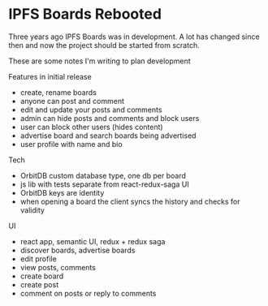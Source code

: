 # IPFS Boards Rebooted

Three years ago IPFS Boards was in development. A lot has changed since then
and now the project should be started from scratch.

These are some notes I'm writing to plan development

Features in initial release

- create, rename boards
- ‎anyone can post and comment
- ‎edit and update your posts and comments
- ‎admin can hide posts and comments and block users
- ‎user can block other users (hides content)
- ‎advertise board and search boards being advertised
- ‎user profile with name and bio

Tech

- OrbitDB custom database type, one db per board
- ‎js lib with tests separate from react-redux-saga UI
- ‎OrbitDB keys are identity
- ‎when opening a board the client syncs the history and checks for validity

UI

- react app, semantic UI, redux + redux saga
- ‎discover boards, advertise boards
- ‎edit profile
- ‎view posts, comments
- ‎create board
- ‎create post
- ‎comment on posts or reply to comments

